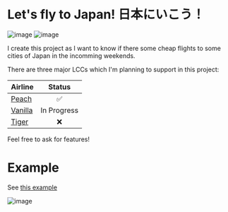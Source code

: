 # Let's fly to Japan! 日本にいこう！

![image](https://img.shields.io/badge/PullRequests-welcome-green.svg)
![image](https://img.shields.io/badge/FeatureRequests-welcome-green.svg)

I create this project as I want to know if there  some cheap flights to some cities of Japan in the incomming weekends.

There are three major LCCs which I'm planning to support in this project:

| Airline                                           | Status             |
|---------------------------------------------------| :---:              |
| [Peach](https://booking.flypeach.com/tw/search)   | :white_check_mark: |
| [Vanilla](https://www.vanilla-air.com/tw/)        | In Progress        |
| [Tiger](https://www.tigerairtw.com/zh-tw/)        | :x:                |


Feel free to ask for features!


# Example

See [this example](//github.com/mkfsn/flyjapan/blob/master/examples/weekend.go)

![image](https://user-images.githubusercontent.com/667169/54473678-e8dfb980-4815-11e9-96c7-9ff463f5da9c.png)
